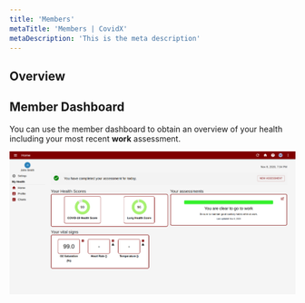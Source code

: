```yaml
---
title: 'Members'
metaTitle: 'Members | CovidX'
metaDescription: 'This is the meta description'
---
```


## Overview

## Member Dashboard

You can use the member dashboard to obtain an overview of your health including your most recent **work** assessment.

![Dashboard](./images/dashboard.png)
